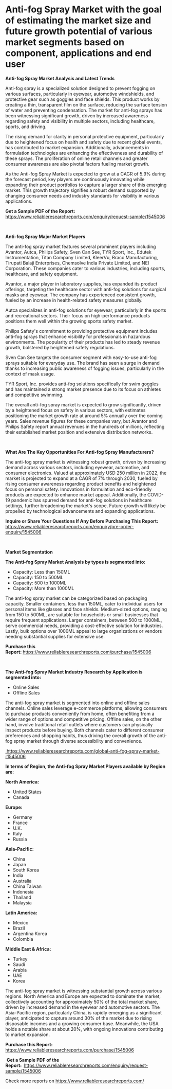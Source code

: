 <p><h1>Anti-fog Spray Market with the goal of estimating the market size and future growth potential of various market segments based on component, applications and end user</h1></p><p><strong>Anti-fog Spray Market Analysis and Latest Trends</strong></p>
<p><p>Anti-fog spray is a specialized solution designed to prevent fogging on various surfaces, particularly in eyewear, automotive windshields, and protective gear such as goggles and face shields. This product works by creating a thin, transparent film on the surface, reducing the surface tension of water and preventing condensation. The market for anti-fog sprays has been witnessing significant growth, driven by increased awareness regarding safety and visibility in multiple sectors, including healthcare, sports, and driving.</p><p>The rising demand for clarity in personal protective equipment, particularly due to heightened focus on health and safety due to recent global events, has contributed to market expansion. Additionally, advancements in formulation technologies are enhancing the effectiveness and durability of these sprays. The proliferation of online retail channels and greater consumer awareness are also pivotal factors fueling market growth. </p><p>As the Anti-fog Spray Market is expected to grow at a CAGR of 5.9% during the forecast period, key players are continuously innovating while expanding their product portfolios to capture a larger share of this emerging market. This growth trajectory signifies a robust demand supported by changing consumer needs and industry standards for visibility in various applications.</p></p>
<p><strong>Get a Sample PDF of the Report:&nbsp;</strong> <a href="https://www.reliableresearchreports.com/enquiry/request-sample/1545006?utm_campaign=3353&utm_medium=2&utm_source=Github&utm_content=ia&utm_term=05042025&utm_id=anti-fog-spray">https://www.reliableresearchreports.com/enquiry/request-sample/1545006</a></p>
<p>&nbsp;</p>
<p><strong>Anti-fog Spray Major Market Players</strong></p>
<p><p>The anti-fog spray market features several prominent players including Avantor, Autca, Philips Safety, Sven Can See, TYR Sport, Inc., Edutek Instrumentation, Titan Company Limited, KleerVu, Braco Manufacturing, Tirupati Balaji Enterprises, Chemsolve India Private Limited, and NEI Corporation. These companies cater to various industries, including sports, healthcare, and safety equipment.</p><p>Avantor, a major player in laboratory supplies, has expanded its product offerings, targeting the healthcare sector with anti-fog solutions for surgical masks and eyewear. The company has experienced consistent growth, fueled by an increase in health-related safety measures globally.</p><p>Autca specializes in anti-fog solutions for eyewear, particularly in the sports and recreational sectors. Their focus on high-performance products positions them well within the growing sports safety market. </p><p>Philips Safety's commitment to providing protective equipment includes anti-fog sprays that enhance visibility for professionals in hazardous environments. The popularity of their products has led to steady revenue growth, bolstered by heightened safety regulations.</p><p>Sven Can See targets the consumer segment with easy-to-use anti-fog sprays suitable for everyday use. The brand has seen a surge in demand thanks to increasing public awareness of fogging issues, particularly in the context of mask usage.</p><p>TYR Sport, Inc. provides anti-fog solutions specifically for swim goggles and has maintained a strong market presence due to its focus on athletes and competitive swimming.</p><p>The overall anti-fog spray market is expected to grow significantly, driven by a heightened focus on safety in various sectors, with estimates positioning the market growth rate at around 5% annually over the coming years. Sales revenue figures for these companies vary, but Avantor and Philips Safety report annual revenues in the hundreds of millions, reflecting their established market position and extensive distribution networks.</p></p>
<p>&nbsp;</p>
<p><strong>What Are The Key Opportunities For Anti-fog Spray Manufacturers?</strong></p>
<p><p>The anti-fog spray market is witnessing robust growth, driven by increasing demand across various sectors, including eyewear, automotive, and consumer electronics. Valued at approximately USD 250 million in 2022, the market is projected to expand at a CAGR of 7% through 2030, fueled by rising consumer awareness regarding product benefits and heightened focus on personal safety. Innovations in formulation and eco-friendly products are expected to enhance market appeal. Additionally, the COVID-19 pandemic has spurred demand for anti-fog solutions in healthcare settings, further broadening the market's scope. Future growth will likely be propelled by technological advancements and expanding applications.</p></p>
<p><strong>Inquire or Share Your Questions If Any Before Purchasing This Report:</strong> <a href="https://www.reliableresearchreports.com/enquiry/pre-order-enquiry/1545006?utm_campaign=3353&utm_medium=2&utm_source=Github&utm_content=ia&utm_term=05042025&utm_id=anti-fog-spray">https://www.reliableresearchreports.com/enquiry/pre-order-enquiry/1545006</a></p>
<p>&nbsp;</p>
<p><strong>Market Segmentation</strong></p>
<p><strong>The Anti-fog Spray Market Analysis by types is segmented into:</strong></p>
<p><ul><li>Capacity: Less than 150ML</li><li>Capacity: 150 to 500ML</li><li>Capacity: 500 to 1000ML</li><li>Capacity: More than 1000ML</li></ul></p>
<p><p>The anti-fog spray market can be categorized based on packaging capacity. Smaller containers, less than 150ML, cater to individual users for personal items like glasses and face shields. Medium-sized options, ranging from 150 to 500ML, are suitable for households or small businesses that require frequent applications. Larger containers, between 500 to 1000ML, serve commercial needs, providing a cost-effective solution for industries. Lastly, bulk options over 1000ML appeal to large organizations or vendors needing substantial supplies for extensive use.</p></p>
<p><strong>Purchase this Report:&nbsp;</strong><a href="https://www.reliableresearchreports.com/purchase/1545006?utm_campaign=3353&utm_medium=2&utm_source=Github&utm_content=ia&utm_term=05042025&utm_id=anti-fog-spray">https://www.reliableresearchreports.com/purchase/1545006</a></p>
<p>&nbsp;</p>
<p><strong>The Anti-fog Spray Market Industry Research by Application is segmented into:</strong></p>
<p><ul><li>Online Sales</li><li>Offline Sales</li></ul></p>
<p><p>The anti-fog spray market is segmented into online and offline sales channels. Online sales leverage e-commerce platforms, allowing consumers to purchase products conveniently from home, often benefiting from a wider range of options and competitive pricing. Offline sales, on the other hand, involve traditional retail outlets where customers can physically inspect products before buying. Both channels cater to different consumer preferences and shopping habits, thus driving the overall growth of the anti-fog spray market through diverse accessibility and convenience.</p></p>
<p><a href="https://www.reliableresearchreports.com/global-anti-fog-spray-market-r1545006?utm_campaign=3353&utm_medium=2&utm_source=Github&utm_content=ia&utm_term=05042025&utm_id=anti-fog-spray">&nbsp;https://www.reliableresearchreports.com/global-anti-fog-spray-market-r1545006</a></p>
<p><strong>In terms of Region, the Anti-fog Spray Market Players available by Region are:</strong></p>
<p>
    <p> <strong> North America: </strong>
        <ul>
            <li>United States</li>
            <li>Canada</li>
        </ul>
        </p> 
    <p> <strong> Europe: </strong>
        <ul>
            <li>Germany</li>
            <li>France</li>
            <li>U.K.</li>
            <li>Italy</li>
            <li>Russia</li>
        </ul>
        </p> 
    <p> <strong> Asia-Pacific: </strong>
        <ul>
            <li>China</li>
            <li>Japan</li>
            <li>South Korea</li>
            <li>India</li>
            <li>Australia</li>
            <li>China Taiwan</li>
            <li>Indonesia</li>
            <li>Thailand</li>
            <li>Malaysia</li>
        </ul>
        </p> 
    <p> <strong> Latin America: </strong>
        <ul>
            <li>Mexico</li>
            <li>Brazil</li>
            <li>Argentina Korea</li>
            <li>Colombia</li>
        </ul>
        </p> 
    <p> <strong> Middle East & Africa: </strong>
        <ul>
            <li>Turkey</li>
            <li>Saudi</li>
            <li>Arabia</li>
            <li>UAE</li>
            <li>Korea</li>
        </ul>
    </p>
    </p>
<p><p>The anti-fog spray market is witnessing substantial growth across various regions. North America and Europe are expected to dominate the market, collectively accounting for approximately 50% of the total market share, driven by increased demand in the eyewear and automotive sectors. The Asia-Pacific region, particularly China, is rapidly emerging as a significant player, anticipated to capture around 30% of the market due to rising disposable incomes and a growing consumer base. Meanwhile, the USA holds a notable share at about 20%, with ongoing innovations contributing to market expansion.</p></p>
<p><strong>Purchase this Report: </strong><a href="https://www.reliableresearchreports.com/purchase/1545006?utm_campaign=3353&utm_medium=2&utm_source=Github&utm_content=ia&utm_term=05042025&utm_id=anti-fog-spray">https://www.reliableresearchreports.com/purchase/1545006</a></p>
<p>&nbsp;<strong>Get a Sample PDF of the Report:&nbsp;&nbsp;</strong><a href="https://www.reliableresearchreports.com/enquiry/request-sample/1545006?utm_campaign=3353&utm_medium=2&utm_source=Github&utm_content=ia&utm_term=05042025&utm_id=anti-fog-spray">https://www.reliableresearchreports.com/enquiry/request-sample/1545006</a></p>
<p><strong></strong></p>
<p>Check more reports on <a href="https://www.reliableresearchreports.com/?utm_campaign=3353&utm_medium=2&utm_source=Github&utm_content=ia&utm_term=05042025&utm_id=anti-fog-spray">https://www.reliableresearchreports.com/</a></p>